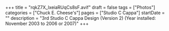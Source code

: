 +++
title = "rqkZ7X_lxeiaRUqCs8sF.avif"
draft = false
tags = ["Photos"]
categories = ["Chuck E. Cheese's"]
pages = ["Studio C Cappa"]
startDate = ""
description = "3rd Studio C Cappa Design (Version 2) (Year installed: November 2003 to 2006 or 2007)"
+++
